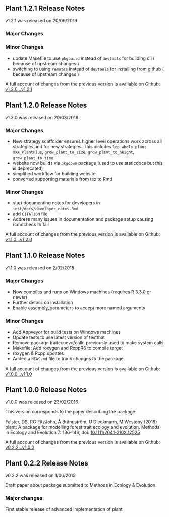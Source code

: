 ## Plant 1.2.1  Release Notes

v1.2.1 was released on 20/09/2019

### Major Changes

### Minor Changes

- update Makefile to use `pkgbuild` instead of `devtools` for building dll ( because of upstream changes )
- switching to using `remotes` instead of `devtools` for installing from github ( because of upstream changes )

A full account of changes from the previous version is available on Github: [v1.2.0...v1.2.1](https://github.com/traitecoevo/plant/compare/v1.2.0...v1.2.1)

## Plant 1.2.0  Release Notes

v1.2.0 was released on 20/03/2018

### Major Changes

- New strategy scaffolder ensures higher level operations work across all strategies and for new strategies. This includes `lcp_whole_plant` `XXX_PlantPlus`, `grow_plant_to_size`, `grow_plant_to_height`, `grow_plant_to_time`
- website now builds via `pkgdown` package (used to use staticdocs but this is deprecated)
- simplified workflow for building website
- converted supporting materials from tex to Rmd

### Minor Changes

- start documenting notes for developers in `inst/docs/developer_notes.Rmd`
- add `CITATION` file
- Address many issues in documentation and package setup causing rcmdcheck to fail

A full account of changes from the previous version is available on Github: [v1.1.0...v1.2.0](https://github.com/traitecoevo/plant/compare/v1.1.0...v1.2.0)

## Plant 1.1.0 Release Notes

v1.1.0 was released on 2/02/2018

### Major Changes

- Now compiles and runs on Windows machines (requires R 3.3.0 or newer)
- Further details on installation 
- Enable assembly_parameters to accept more named arguments 

### Minor Changes

- Add Appveyor for build tests on Windows machines
- Update tests to use latest version of testthat
- Remove package traitecoevo/callr, previously used to make system calls  
- Makefile: Add roxygen and RcppR6 to compile target 
- roxygen & Rcpp updates
- Added a `NEWS.md` file to track changes to the package.

A full account of changes from the previous version is available on Github: [v1.0.0...v1.1.0](https://github.com/traitecoevo/plant/compare/v1.0.0...v1.1.0)

## Plant 1.0.0 Release Notes

v1.0.0 was released on 23/02/2016
 
This version corresponds to the paper describing the package:

Falster, DS, RG FitzJohn, Å Brännström, U Dieckmann, M Westoby (2016) plant: A package for modelling forest trait ecology and evolution. Methods in Ecology and Evolution 7: 136-146, doi: [10.1111/2041-210X.12525](http://doi.org/10.1111/2041-210X.12525)

A full account of changes from the previous version is available on Github: [v0.2.2...v1.0.0](https://github.com/traitecoevo/plant/compare/v0.2.2...v1.0.0)


## Plant 0.2.2 Release Notes

v0.2.2 was released on 1/06/2015

Draft paper about package submitted to Methods in Ecology & Evolution.

### Major changes

First stable release of advanced implementation of plant


